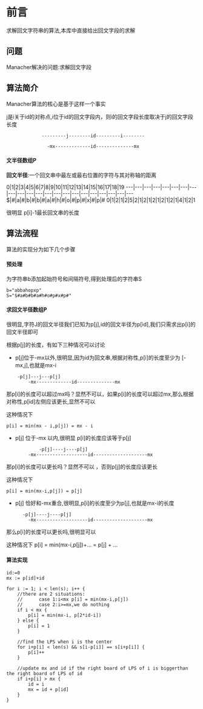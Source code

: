 # 前言
求解回文字符串的算法,本库中直接给出回文字段的求解

## 问题

Manacher解决的问题:求解回文字段


## 算法简介

Manacher算法的核心是基于这样一个事实

j是i关于id的对称点,i位于id的回文字段内，则i的回文字段长度取决于j的回文字段长度

```
             ---------j--------id---------i--------

               -mx-------------id--------------mx
```

#### 文半径数组P

**回文半径**:一个回文串中最左或最右位置的字符与其对称轴的距离

0|1|2|3|4|5|6|7|8|9|10|11|12|13|14|15|16|17|18|19
---|---|---|---|---|---|---|---|---|---|---|---|---|---|---|---|---|---|---|---|---|---
$|#|a|#|b|#|b|#|a|#|h|#|o|#|p|#|x|#|p|#
0|1|2|1|2|5|2|1|2|1|2|1|2|1|2|1|4|1|2|1

很明显 p[i]-1最长回文串的长度



## 算法流程

算法的实现分为如下几个步骤

#### 预处理
为字符串b添加起始符号和间隔符号,得到处理后的字符串S
```
b="abbahopxp"
S="$#a#b#b#a#h#o#p#x#p#"
```

#### 求回文半径数组P

很明显,字符J的回文半径我们已知为p[j],id的回文半径为p[id],我们只需求出p[i]的回文半径即可

根据p[j]的长度，有如下三种情况可以讨论

- p[j]位于-mx以外,很明显,因为id为回文串,根据对称性,p[i]的长度至少为 [-mx,j],也就是mx-i

``` 
    -p[j]---j---p[j]
        -mx-------------id--------------mx
```



那p[i]的长度可以超过mx吗？显然不可以，如果p[i]的长度可以超过mx,那么根据对称性,p[id]左侧应该更长,显然不可以

这种情况下
    
    p[i] = min(mx - i,p[j]) = mx - i 


- p[j] 位于-mx 以内,很明显 p[i]的长度应该等于p[j]

``` 
            -p[j]----j----p[j]
        -mx-------------------id--------------------mx
```
那p[i]的长度可以更长吗？显然不可以 ，否则p[j]的长度应该更长

这种情况下

    p[i] = min(mx-i,p[j]) = p[j]

- p[j] 恰好和-mx重合,很明显,p[i]的长度至少为p[j],也就是mx-i的长度

``` 
      -p[j]----j----p[j]
        -mx-------------------id--------------------mx
```

那么p[i]的长度可以更长吗,很明显可以

这种情况下
    p[i] = min(mx-i,p[j])+... = p[j] + ...


#### 算法实现

```
id:=0
mx := p[id]+id

for i := 1; i < len(s); i++ {
	//there are 2 situations:
	//		case 1:i<mx p[i] = min(mx-i,p[j])
	//		case 2:i>=mx,we do nothing
	if i < mx {
		p[i] = min(mx-i, p[2*id-i])
	} else {
		p[i] = 1
	}

	//find the LPS when i is the center
	for i+p[i] < len(s) && s[i-p[i]] == s[i+p[i]] {
		p[i]++
	}

	//update mx and id if the right board of LPS of i is biggerthan the right board of LPS of id
	if i+p[i] > mx {
		id = i
		mx = id + p[id]
	}
}
```